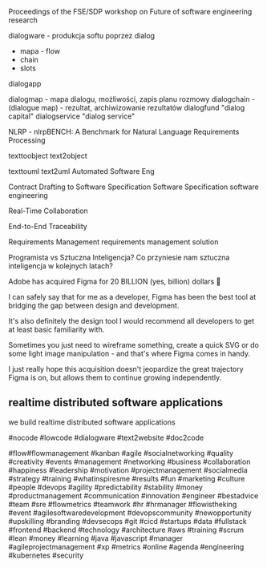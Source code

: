 

Proceedings of the FSE/SDP workshop on Future of software engineering research


dialogware - produkcja softu poprzez dialog
+ mapa - flow
+ chain
+ slots

dialogapp

dialogmap - mapa dialogu, możliwości, zapis planu rozmowy
dialogchain - (dialogue map) - rezultat, archiwizowanie rezultatów
dialogfund
"dialog capital"
dialogservice
"dialog service"


NLRP - nlrpBENCH: A Benchmark for Natural Language Requirements Processing

texttoobject
text2object

texttouml
text2uml
Automated Software Eng

Contract Drafting to Software Specification
Software Specification
software engineering

Real-Time Collaboration

End-to-End Traceability

Requirements Management
requirements management solution

Programista vs Sztuczna Inteligencja?
Co przyniesie nam sztuczna inteligencja w kolejnych latach?


Adobe has acquired Figma for 20 BILLION (yes, billion) dollars 🤯

I can safely say that for me as a developer, Figma has been the best tool at bridging the gap between design and development.

It's also definitely the design tool I would recommend all developers to get at least basic familiarity with.

Sometimes you just need to wireframe something, create a quick SVG or do some light image manipulation - and that's where Figma comes in handy.

I just really hope this acquisition doesn't jeopardize the great trajectory Figma is on, but allows them to continue growing independently.


## realtime distributed software applications

we build realtime distributed software applications


#nocode #lowcode #dialogware  #text2website  #doc2code

#flow#flowmanagement
#kanban
#agile
#socialnetworking
#quality
#creativity
#events
#management
#networking
#business
#collaboration
#happiness
#leadership
#motivation
#projectmanagement
#socialmedia
#strategy
#training
#whatinspiresme
#results
#fun
#marketing
#culture
#people
#devops
#agility
#predictability
#stability
#money
#productmanagement
#communication
#innovation
#engineer
#bestadvice
#team
#sre
#flowmetrics
#teamwork
#hr
#hrmanager
#flowistheking
#event
#agilesoftwaredevelopment
#devopscommunity
#newopportunity
#upskilling
#branding
#devsecops
#git
#cicd
#startups
#data
#fullstack
#frontend
#backend
#technology
#architecture
#aws
#training
#scrum
#lean
#money
#learning
#java
#javascript
#manager
#agileprojectmanagement
#xp
#metrics
#online
#agenda
#engineering
#kubernetes
#security
